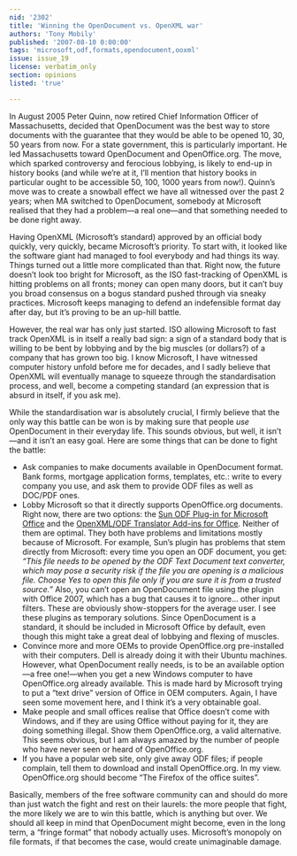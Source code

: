 ```yaml
---
nid: '2302'
title: 'Winning the OpenDocument vs. OpenXML war'
authors: 'Tony Mobily'
published: '2007-08-10 0:00:00'
tags: 'microsoft,odf,formats,opendocument,ooxml'
issue: issue_19
license: verbatim_only
section: opinions
listed: 'true'

---
```

In August 2005 Peter Quinn, now retired Chief Information Officer of Massachusetts, decided that OpenDocument was the best way to store documents with the guarantee that they would be able to be opened 10, 30, 50 years from now. For a state government, this is particularly important. He led Massachusetts toward OpenDocument and OpenOffice.org. The move, which sparked controversy and ferocious lobbying, is likely to end-up in history books (and while we’re at it, I’ll mention that history books in particular ought to be accessible 50, 100, 1000 years from now!). Quinn’s move was to create a snowball effect we have all witnessed over the past 2 years; when MA switched to OpenDocument, somebody at Microsoft realised that they had a problem—a real one—and that something needed to be done right away.

Having OpenXML (Microsoft’s standard) approved by an official body quickly, very quickly, became Microsoft’s priority. To start with, it looked like the software giant had managed to fool everybody and had things its way. Things turned out a little more complicated than that. Right now, the future doesn’t look too bright for Microsoft, as the ISO fast-tracking of OpenXML is hitting problems on all fronts; money can open many doors, but it can’t buy you broad consensus on a bogus standard pushed through via sneaky practices. Microsoft keeps managing to defend an indefensible format day after day, but it’s proving to be an up-hill battle.

However, the real war has only just started. ISO allowing Microsoft to fast track OpenXML is in itself a really bad sign: a sign of a standard body that is willing to be bent by lobbying and by the big muscles (or dollars?) of a company that has grown too big. I know Microsoft, I have witnessed computer history unfold before me for decades, and I sadly believe that OpenXML will eventually manage to squeeze through the standardisation process, and well, become a competing standard (an expression that is absurd in itself, if you ask me).

While the standardisation war is absolutely crucial, I firmly believe that the only way this battle can be won is by making sure that people _use_ OpenDocument in their everyday life. This sounds obvious, but well, it isn’t—and it isn’t an easy goal. Here are some things that can be done to fight the battle:


* Ask companies to make documents available in OpenDocument format. Bank forms, mortgage application forms, templates, etc.: write to every company you use, and ask them to provide ODF files as well as DOC/PDF ones.
* Lobby Microsoft so that it directly supports OpenOffice.org documents. Right now, there are two options: the [Sun ODF Plug-in for Microsoft Office](http://www.sun.com/software/star/openoffice/) and the [OpenXML/ODF Translator Add-ins for Office](http://odf-converter.sourceforge.net/). Neither of them are optimal. They both have problems and limitations mostly because of Microsoft. For example, Sun’s plugin has problems that stem directly from Microsoft: every time you open an ODF document, you get: _“This file needs to be opened by the ODF Text Document text converter, which may pose a security risk if the file you are opening is a malicious file. Choose Yes to open this file only if you are sure it is from a trusted source.”_ Also, you can’t open an OpenDocument file using the plugin with Office 2007, which has a bug that causes it to ignore... other input filters. These are obviously show-stoppers for the average user. I see these plugins as temporary solutions. Since OpenDocument is a standard, it should be included in Microsoft Office by default, even though this might take a great deal of lobbying and flexing of muscles.
* Convince more and more OEMs to provide OpenOffice.org pre-installed with their computers. Dell is already doing it with their Ubuntu machines. However, what OpenDocument really needs, is to be an available option—a free one!—when you get a new Windows computer to have OpenOffice.org already available. This is made hard by Microsoft trying to put a “text drive” version of Office in OEM computers. Again, I have seen some movement here, and I think it’s a very obtainable goal.
* Make people and small offices realise that Office doesn’t come with Windows, and if they are using Office without paying for it, they are doing something illegal. Show them OpenOffice.org, a valid alternative. This seems obvious, but I am always amazed by the number of people who have never seen or heard of OpenOffice.org.
* If you have a popular web site, only give away ODF files; if people complain, tell them to download and install OpenOffice.org. In my view. OpenOffice.org should become “The Firefox of the office suites”.

Basically, members of the free software community can and should do more than just watch the fight and rest on their laurels: the more people that fight, the more likely we are to win this battle, which is anything but over. We should all keep in mind that OpenDocument might become, even in the long term, a “fringe format” that nobody actually uses. Microsoft’s monopoly on file formats, if that becomes the case, would create unimaginable damage.

